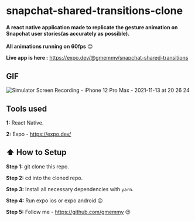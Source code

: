 # snapchat-shared-transitions-clone
#### A react native application made to replicate the gesture animation on Snapchat user stories(as accurately as possible).
**All animations running on 60fps** 😊 <br/>

**Live app is here :** https://expo.dev/@gmemmy/snapchat-shared-transitions <br/>

## GIF
![Simulator Screen Recording - iPhone 12 Pro Max - 2021-11-13 at 20 26 24](https://user-images.githubusercontent.com/36506774/141656630-f64b9c16-d121-41d3-b3f1-c3d15739fdd6.gif)


## Tools used

**1:** React Native.

**2:** Expo - https://expo.dev/


## :arrow_up: How to Setup

**Step 1:** git clone this repo.

**Step 2:** cd into the cloned repo.

**Step 3:** Install all necessary dependencies with `yarn`.

**Step 4:** Run expo ios or expo android 😉

**Step 5:** Follow me - https://github.com/gmemmy 😉
